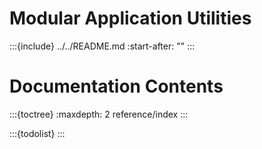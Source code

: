 # Modular Application Utilities

:::{include} ../../README.md
:start-after: "<!-- start include -->"
:::

# Documentation Contents

:::{toctree}
:maxdepth: 2
reference/index
:::

:::{todolist}
:::
